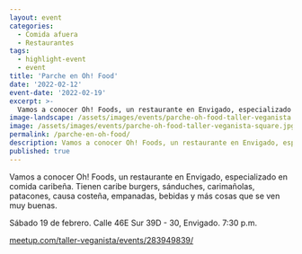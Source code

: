 ```yaml
---
layout: event
categories:
  - Comida afuera
  - Restaurantes
tags:
  - highlight-event
  - event
title: 'Parche en Oh! Food'
date: '2022-02-12'
event-date: '2022-02-19'
excerpt: >-
  Vamos a conocer Oh! Foods, un restaurante en Envigado, especializado en comida caribeña. Tienen caribe burgers, sánduches, carimañolas, patacones, causa costeña, empanadas, bebidas y más cosas que se ven muy buenas.
image-landscape: /assets/images/events/parche-oh-food-taller-veganista.jpg
image: /assets/images/events/parche-oh-food-taller-veganista-square.jpg
permalink: /parche-en-oh-food/
description: Vamos a conocer Oh! Foods, un restaurante en Envigado, especializado en comida caribeña. Tienen caribe burgers, sánduches, carimañolas, patacones, causa costeña, empanadas, bebidas y más cosas que se ven muy buenas.
published: true
---
```


Vamos a conocer Oh! Foods, un restaurante en Envigado, especializado en comida caribeña. Tienen caribe burgers, sánduches, carimañolas, patacones, causa costeña, empanadas, bebidas y más cosas que se ven muy buenas.

Sábado 19 de febrero. Calle 46E Sur 39D - 30, Envigado. 7:30 p.m.

<a class="link" href="https://www.meetup.com/taller-veganista/events/283949839/" target="_blank">meetup.com/taller-veganista/events/283949839/</a>
